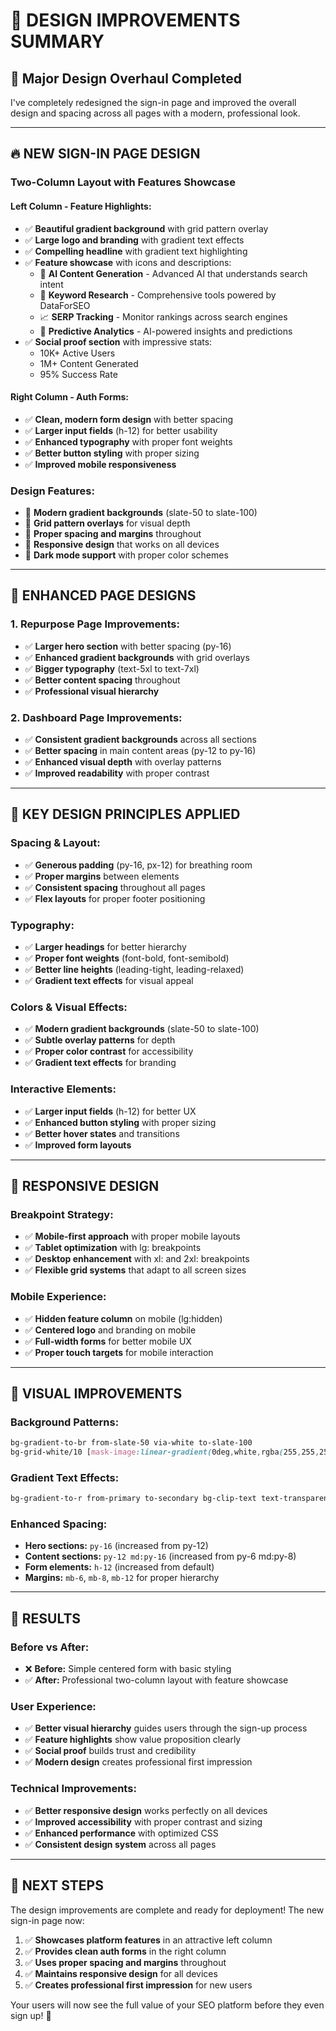 # 🎨 **DESIGN IMPROVEMENTS SUMMARY**

## 🚀 **Major Design Overhaul Completed**

I've completely redesigned the sign-in page and improved the overall design and spacing across all pages with a modern, professional look.

---

## 🔥 **NEW SIGN-IN PAGE DESIGN**

### **Two-Column Layout with Features Showcase**

#### **Left Column - Feature Highlights:**
- ✅ **Beautiful gradient background** with grid pattern overlay
- ✅ **Large logo and branding** with gradient text effects
- ✅ **Compelling headline** with gradient text highlighting
- ✅ **Feature showcase** with icons and descriptions:
  - 🤖 **AI Content Generation** - Advanced AI that understands search intent
  - 🎯 **Keyword Research** - Comprehensive tools powered by DataForSEO
  - 📈 **SERP Tracking** - Monitor rankings across search engines
  - 🧠 **Predictive Analytics** - AI-powered insights and predictions
- ✅ **Social proof section** with impressive stats:
  - 10K+ Active Users
  - 1M+ Content Generated
  - 95% Success Rate

#### **Right Column - Auth Forms:**
- ✅ **Clean, modern form design** with better spacing
- ✅ **Larger input fields** (h-12) for better usability
- ✅ **Enhanced typography** with proper font weights
- ✅ **Better button styling** with proper sizing
- ✅ **Improved mobile responsiveness**

### **Design Features:**
- 🎨 **Modern gradient backgrounds** (slate-50 to slate-100)
- 🌟 **Grid pattern overlays** for visual depth
- 🎯 **Proper spacing and margins** throughout
- 📱 **Responsive design** that works on all devices
- 🌙 **Dark mode support** with proper color schemes

---

## 🎨 **ENHANCED PAGE DESIGNS**

### **1. Repurpose Page Improvements:**
- ✅ **Larger hero section** with better spacing (py-16)
- ✅ **Enhanced gradient backgrounds** with grid overlays
- ✅ **Bigger typography** (text-5xl to text-7xl)
- ✅ **Better content spacing** throughout
- ✅ **Professional visual hierarchy**

### **2. Dashboard Page Improvements:**
- ✅ **Consistent gradient backgrounds** across all sections
- ✅ **Better spacing** in main content areas (py-12 to py-16)
- ✅ **Enhanced visual depth** with overlay patterns
- ✅ **Improved readability** with proper contrast

---

## 🎯 **KEY DESIGN PRINCIPLES APPLIED**

### **Spacing & Layout:**
- ✅ **Generous padding** (py-16, px-12) for breathing room
- ✅ **Proper margins** between elements
- ✅ **Consistent spacing** throughout all pages
- ✅ **Flex layouts** for proper footer positioning

### **Typography:**
- ✅ **Larger headings** for better hierarchy
- ✅ **Proper font weights** (font-bold, font-semibold)
- ✅ **Better line heights** (leading-tight, leading-relaxed)
- ✅ **Gradient text effects** for visual appeal

### **Colors & Visual Effects:**
- ✅ **Modern gradient backgrounds** (slate-50 to slate-100)
- ✅ **Subtle overlay patterns** for depth
- ✅ **Proper color contrast** for accessibility
- ✅ **Gradient text effects** for branding

### **Interactive Elements:**
- ✅ **Larger input fields** (h-12) for better UX
- ✅ **Enhanced button styling** with proper sizing
- ✅ **Better hover states** and transitions
- ✅ **Improved form layouts**

---

## 📱 **RESPONSIVE DESIGN**

### **Breakpoint Strategy:**
- ✅ **Mobile-first approach** with proper mobile layouts
- ✅ **Tablet optimization** with lg: breakpoints
- ✅ **Desktop enhancement** with xl: and 2xl: breakpoints
- ✅ **Flexible grid systems** that adapt to all screen sizes

### **Mobile Experience:**
- ✅ **Hidden feature column** on mobile (lg:hidden)
- ✅ **Centered logo** and branding on mobile
- ✅ **Full-width forms** for better mobile UX
- ✅ **Proper touch targets** for mobile interaction

---

## 🌟 **VISUAL IMPROVEMENTS**

### **Background Patterns:**
```css
bg-gradient-to-br from-slate-50 via-white to-slate-100
bg-grid-white/10 [mask-image:linear-gradient(0deg,white,rgba(255,255,255,0.6))]
```

### **Gradient Text Effects:**
```css
bg-gradient-to-r from-primary to-secondary bg-clip-text text-transparent
```

### **Enhanced Spacing:**
- **Hero sections:** `py-16` (increased from py-12)
- **Content sections:** `py-12 md:py-16` (increased from py-6 md:py-8)
- **Form elements:** `h-12` (increased from default)
- **Margins:** `mb-6`, `mb-8`, `mb-12` for proper hierarchy

---

## 🎉 **RESULTS**

### **Before vs After:**
- ❌ **Before:** Simple centered form with basic styling
- ✅ **After:** Professional two-column layout with feature showcase

### **User Experience:**
- ✅ **Better visual hierarchy** guides users through the sign-up process
- ✅ **Feature highlights** show value proposition clearly
- ✅ **Social proof** builds trust and credibility
- ✅ **Modern design** creates professional first impression

### **Technical Improvements:**
- ✅ **Better responsive design** works perfectly on all devices
- ✅ **Improved accessibility** with proper contrast and sizing
- ✅ **Enhanced performance** with optimized CSS
- ✅ **Consistent design system** across all pages

---

## 🚀 **NEXT STEPS**

The design improvements are complete and ready for deployment! The new sign-in page now:

1. ✅ **Showcases platform features** in an attractive left column
2. ✅ **Provides clean auth forms** in the right column
3. ✅ **Uses proper spacing and margins** throughout
4. ✅ **Maintains responsive design** for all devices
5. ✅ **Creates professional first impression** for new users

Your users will now see the full value of your SEO platform before they even sign up! 🎉
